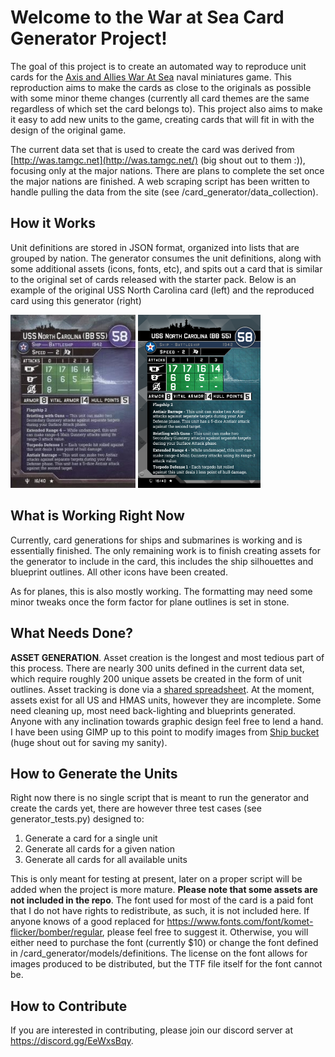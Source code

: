 # Welcome to the War at Sea Card Generator Project!
The goal of this project is to create an automated way to reproduce unit cards for the
[Axis and Allies War At Sea](https://boardgamegeek.com/boardgame/25794/axis-allies-war-sea) naval miniatures
game. This reproduction aims to make the cards as close to the originals as possible with some 
minor theme changes (currently all card themes are the same regardless of which set the card belongs to). This
project also aims to make it easy to add new units to the game, creating cards that will fit in
with the design of the original game.

The current data set that is used to create the card was derived from [http://was.tamgc.net](http://was.tamgc.net/) (big shout out to them :)), 
focusing only at the major nations. There are plans to complete
the set once the major nations are finished. A web scraping script has been written to handle pulling the data from the site (see /card_generator/data_collection).

## How it Works
Unit definitions are stored in JSON format, organized into lists that are grouped by nation. The generator consumes
the unit definitions, along with some additional assets (icons, fonts, etc), and spits out a card that is similar to the original
set of cards released with the starter pack. Below is an example of the original USS North Carolina card (left) and 
the reproduced card using this generator (right)

<img src="welcome-images/original-nc.jpg"> <img src="welcome-images/USS North Carolina (BB 55).png" width="196">

## What is Working Right Now
Currently, card generations for ships and submarines is working and is essentially finished. The only remaining work is to finish 
creating assets for the generator to include in the card, this includes the ship silhouettes and blueprint outlines. All other
icons have been created.

As for planes, this is also mostly working. The formatting may need some minor tweaks once the form factor for plane outlines is
set in stone.

## What Needs Done?
**ASSET GENERATION**. Asset creation is the longest and most tedious part of this process. There are nearly 300 units defined
in the current data set, which require roughly 200 unique assets be created in the form of unit outlines. Asset tracking is done
via a [shared spreadsheet](https://docs.google.com/spreadsheets/d/1MUwMda_RZZ0Y9FLbD3wuyJa0KsISesgDZR7cqAH8kMs/edit?usp=sharing). At the moment,
assets exist for all US and HMAS units, however they are incomplete. Some need cleaning up, most need back-lighting and blueprints generated.
Anyone with any inclination towards graphic design feel free to lend a hand. I have been using GIMP up to this point to 
modify images from [Ship bucket](http://www.shipbucket.com/) (huge shout out for saving my sanity).


## How to Generate the Units
Right now there is no single script that is meant to run the generator and create the cards yet, there are however
three test cases (see generator_tests.py) designed to:
1. Generate a card for a single unit
2. Generate all cards for a given nation
3. Generate all cards for all available units

This is only meant for testing at present, later on a proper script will be added when the project is more mature.
**Please note that some assets are not included in the repo**. The font used for most of the card is a paid font that I do
not have rights to redistribute, as such, it is not included here. If anyone knows of a good replaced for https://www.fonts.com/font/komet-flicker/bomber/regular,
please feel free to suggest it. Otherwise, you will either need to purchase the font (currently $10) or change the font
defined in /card_generator/models/definitions. The license on the font allows for images produced to be distributed, but
the TTF file itself for the font cannot be.

## How to Contribute
If you are interested in contributing, please join our discord server at https://discord.gg/EeWxsBqy.